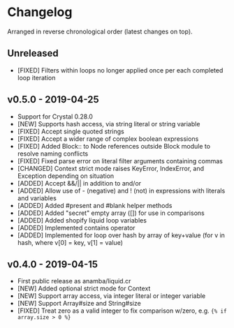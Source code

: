 # Changelog

Arranged in reverse chronological order (latest changes on top).

## Unreleased

* [FIXED] Filters within loops no longer applied once per each completed loop iteration

## v0.5.0 - 2019-04-25

* Support for Crystal 0.28.0
* [NEW] Supports hash access, via string literal or string variable
* [FIXED] Accept single quoted strings
* [FIXED] Accept a wider range of complex boolean expressions
* [FIXED] Added Block:: to Node references outside Block module to resolve naming conflicts
* [FIXED] Fixed parse error on literal filter arguments containing commas
* [CHANGED] Context strict mode raises KeyError, IndexError, and Exception depending on situation
* [ADDED] Accept &&/|| in addition to and/or
* [ADDED] Allow use of - (negative) and ! (not) in expressions with literals and variables
* [ADDED] Added #present and #blank helper methods
* [ADDED] Added "secret" empty array ([]) for use in comparisons
* [ADDED] Added shopify liquid loop variables
* [ADDED] Implemented contains operator
* [ADDED] Implemented for loop over hash by array of key+value (for v in hash, where v[0] = key, v[1] = value)

## v0.4.0 - 2019-04-15

* First public release as anamba/liquid.cr
* [NEW] Added optional strict mode for Context
* [NEW] Support array access, via integer literal or integer variable
* [NEW] Support Array#size and String#size
* [FIXED] Treat zero as a valid integer to fix comparison w/zero, e.g. `{% if array.size > 0 %}` 
